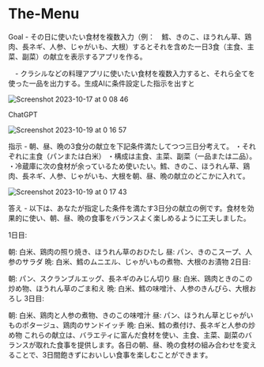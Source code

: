 # The-Menu

Goal - その日に使いたい食材を複数入力（例：　鱈、きのこ、ほうれん草、鶏肉、長ネギ、人参、じゃがいも、大根）するとそれを含めた一日3食（主食、主菜、副菜）の献立を表示するアプリを作る。

　- クラシルなどの料理アプリに使いたい食材を複数入力すると、それら全てを使った一品を出力する。生成AIに条件設定した指示を出すと
 

![Screenshot 2023-10-17 at 0 08 46](https://github.com/shun1829/The-Menu/assets/74482117/7df3a559-a2d3-46ed-9709-24cdfa7bf153)


ChatGPT

![Screenshot 2023-10-19 at 0 16 57](https://github.com/shun1829/The-Menu/assets/74482117/e811dce7-d6c4-4757-849b-c1703a839057)

指示 - 
朝、昼、晩の3食分の献立を下記条件満たしてつつ三日分考えて。
・それぞれに主食（パンまたは白米）
・構成は主食、主菜、副菜（一品または二品）。
・冷蔵庫に次の食材が余っているため使いたい。鱈、きのこ、ほうれん草、鶏肉、長ネギ、人参、じゃがいも、大根を朝、昼、晩の献立のどこかに入れて。


![Screenshot 2023-10-19 at 0 17 43](https://github.com/shun1829/The-Menu/assets/74482117/847afc85-f173-4621-b564-c452ed9e6867)

答え - 
以下は、あなたが指定した条件を満たす3日分の献立の例です。食材を効果的に使い、朝、昼、晩の食事をバランスよく楽しめるように工夫しました。

1日目:

朝: 白米、鶏肉の照り焼き、ほうれん草のおひたし
昼: パン、きのこスープ、人参のサラダ
晩: 白米、鱈のムニエル、じゃがいもの煮物、大根のお漬物
2日目:

朝: パン、スクランブルエッグ、長ネギのみじん切り
昼: 白米、鶏肉ときのこの炒め物、ほうれん草のごま和え
晩: 白米、鱈の味噌汁、人参のきんぴら、大根おろし
3日目:

朝: 白米、鶏肉と人参の煮物、きのこの味噌汁
昼: パン、ほうれん草とじゃがいものポタージュ、鶏肉のサンドイッチ
晩: 白米、鱈の煮付け、長ネギと人参の炒め物
これらの献立は、バラエティに富んだ食材を使い、主食、主菜、副菜のバランスが取れた食事を提供します。各日の朝、昼、晩の食材の組み合わせを変えることで、3日間飽きずにおいしい食事を楽しむことができます。


